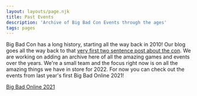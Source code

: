 ```yaml
---
layout: layouts/page.njk
title: Past Events
description: 'Archive of Big Bad Con Events through the ages'
tags: pages
---
```


Big Bad Con has a long history, starting all the way back in 2010! Our blog goes all the way back to that [very first two sentence post about the con](/blog/announcing-big-bad-con/). We are working on adding an archive here of all the amazing games and events over the years. We're a small team and the focus right now is on all the amazing things we have in store for 2022. For now you can check out the events from last year's first Big Bad Online 2021! 

[Big Bad Online 2021](/events/2021-online)